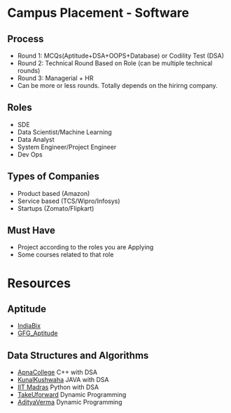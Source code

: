 # Campus Placement - Software
## Process
- Round 1: MCQs(Aptitude+DSA+OOPS+Database) or Codility Test (DSA)
- Round 2: Technical Round Based on Role (can be multiple technical rounds)
- Round 3: Managerial + HR 
- Can be more or less rounds. Totally depends on the hirirng company.
## Roles
- SDE
- Data Scientist/Machine Learning
- Data Analyst
- System Engineer/Project Engineer
- Dev Ops
## Types of Companies
- Product based (Amazon)
- Service based (TCS/Wipro/Infosys)
- Startups (Zomato/Flipkart)
## Must Have
- Project according to the roles you are Applying
- Some courses related to that role
# Resources
## Aptitude
- [IndiaBix]
- [GFG_Aptitude]
## Data Structures and Algorithms
- [ApnaCollege] C++ with DSA
- [KunalKushwaha] JAVA with DSA
- [IIT Madras] Python with DSA
- [TakeUforward] Dynamic Programming
- [AdityaVerma] Dynamic Programming





[IIT Madras]: <https://www.youtube.com/watch?v=G-XixYjFNnA&list=PLZ2ps__7DhBaDccbZRgiU1sHX2gZrQ-XT>
[AdityaVerma]: <https://www.youtube.com/@TheAdityaVerma/playlists>
[TakeUforward]: <https://www.youtube.com/watch?v=tyB0ztf0DNY&list=PLgUwDviBIf0pwFf-BnpkXxs0Ra0eU2sJY>
[KunalKushwaha]: <https://www.youtube.com/watch?v=rZ41y93P2Qo&list=PL9gnSGHSqcnr_DxHsP7AW9ftq0AtAyYqJ>
[ApnaCollege]: <https://www.youtube.com/watch?v=z9bZufPHFLU&list=PLfqMhTWNBTe0b2nM6JHVCnAkhQRGiZMSJ>
[IndiaBix]: <https://www.indiabix.com/aptitude/questions-and-answers/>
[GFG_Aptitude]: <https://www.geeksforgeeks.org/aptitude-questions-and-answers/>
